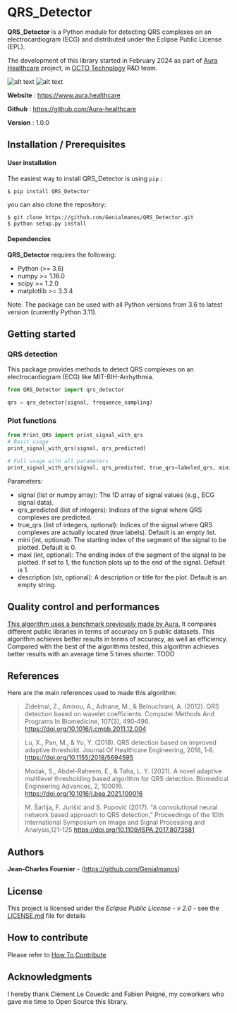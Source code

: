 # QRS_Detector

**QRS_Detector** is a Python module for detecting QRS complexes on an electrocardiogram (ECG) and distributed under the Eclipse Public License (EPL).

The development of this library started in February 2024 as part of [Aura Healthcare](https://www.aura.healthcare) project, in [OCTO Technology](https://www.octo.com/fr) R&D team.


![alt text](https://github.com/Genialmanos/QRS_Detector/blob/main/figures/Detection.png)
![alt text](https://github.com/Genialmanos/QRS_Detector/blob/main/figures/Detection2.png)


**Website** : https://www.aura.healthcare

**Github** : https://github.com/Aura-healthcare

**Version** : 1.0.0


## Installation / Prerequisites

#### User installation

The easiest way to install QRS_Detector is using ``pip`` :

    $ pip install QRS_Detector

you can also clone the repository:

    $ git clone https://github.com/Genialmanos/QRS_Detector.git
    $ python setup.py install

#### Dependencies

**QRS_Detector** requires the following:
- Python (>= 3.6)
- numpy >= 1.16.0
- scipy >= 1.2.0
- matplotlib >= 3.3.4

Note: The package can be used with all Python versions from 3.6 to latest version (currently Python 3.11).


## Getting started

### QRS detection

This package provides methods to detect QRS complexes on an electrocardiogram (ECG) like MIT-BIH-Arrhythmia.

```python
from QRS_Detector import qrs_detector

qrs = qrs_detector(signal, frequence_sampling)
```

### Plot functions

```python
from Print_QRS import print_signal_with_qrs
# Basic usage
print_signal_with_qrs(signal, qrs_predicted)

# Full usage with all parameters
print_signal_with_qrs(signal, qrs_predicted, true_qrs=labeled_qrs, mini=10000, maxi=15000, description="QRS between frames 10000 and 15000")
```
Parameters:

- signal (list or numpy array): The 1D array of signal values (e.g., ECG signal data).
- qrs_predicted (list of integers): Indices of the signal where QRS complexes are predicted.
- true_qrs (list of integers, optional): Indices of the signal where QRS complexes are actually located (true labels). Default is an empty list.
- mini (int, optional): The starting index of the segment of the signal to be plotted. Default is 0.
- maxi (int, optional): The ending index of the segment of the signal to be plotted. If set to 1, the function plots up to the end of the signal. Default is 1.
- description (str, optional): A description or title for the plot. Default is an empty string.

## Quality control and performances

[This algorithm uses a benchmark previously made by Aura.](https://github.com/ecg-tools/benchmark-qrs-detectors)
 It compares different public libraries in terms of accuracy on 5 public datasets. This algorithm achieves better results in terms of accuracy, as well as efficiency. Compared with the best of the algorithms tested, this algorithm achieves better results with an average time 5 times shorter. 
TODO


## References

Here are the main references used to made this algorithm:

> Zidelmal, Z., Amirou, A., Adnane, M., & Belouchrani, A. (2012). QRS detection based on wavelet coefficients. Computer Methods And Programs In Biomedicine, 107(3), 490‑496. https://doi.org/10.1016/j.cmpb.2011.12.004

> Lu, X., Pan, M., & Yu, Y. (2018). QRS detection based on improved adaptive threshold. Journal Of Healthcare Engineering, 2018, 1‑8. https://doi.org/10.1155/2018/5694595 

> Modak, S., Abdel-Raheem, E., & Taha, L. Y. (2021). A novel adaptive multilevel thresholding based algorithm for QRS detection. Biomedical Engineering Advances, 2, 100016. https://doi.org/10.1016/j.bea.2021.100016 

> M. Šarlija, F. Jurišić and S. Popović (2017). "A convolutional neural network based approach to QRS detection," Proceedings of the 10th International Symposium on Image and Signal Processing and Analysis,121-125 https://doi.org/10.1109/ISPA.2017.8073581 

## Authors

**Jean-Charles Fournier** - (https://github.com/Genialmanos)


## License

This project is licensed under the *Eclipse Public License - v 2.0* - see the [LICENSE.md](https://github.com/Genialmanos/QRS_Detector/blob/main/LICENSE) file for details

## How to contribute
Please refer to [How To Contribute](https://github.com/Aura-healthcare/hrv-analysis/blob/master/CONTRIBUTING.md)

## Acknowledgments

I hereby thank Clément Le Couedic and Fabien Peigné, my coworkers who gave me time to Open Source this library.
